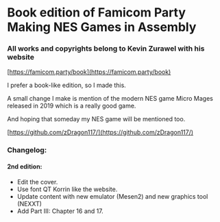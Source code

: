 # Book edition of Famicom Party Making NES Games in Assembly

### All works and copyrights belong to Kevin Zurawel with his website

[https://famicom.party/book](https://famicom.party/book)

I prefer a book-like edition, so I made this.

A small change I make is mention of the modern NES game Micro Mages released in 2019 which is a really good game.

And hoping that someday my NES game will be mentioned too.

[https://github.com/zDragon117/](https://github.com/zDragon117/)

### Changelog:
#### 2nd edition:
-   Edit the cover.
-   Use font QT Korrin like the website.
-   Update content with new emulator (Mesen2) and new graphics tool (NEXXT)
-   Add Part III: Chapter 16 and 17.
